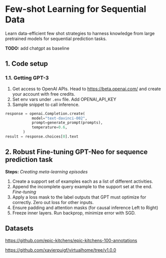 # Few-shot Learning for Sequential Data
Learn data-efficient few shot strategies to harness knowledge from large pretrained models for sequential prediction tasks.

**TODO:** add chatgpt as baseline

## 1. Code setup
### 1.1. Getting GPT-3
1. Get access to OpenAI APIs. Head to https://beta.openai.com/ and create your account with free credits.
2. Set env vars under `.env` file. Add OPENAI_API_KEY
3. Sample snippet to call inference.
```python
response = openai.Completion.create(
            model="text-davinci-002",
            prompt=generate_prompt(prompts),
            temperature=0.6,
        )
result = response.choices[0].text
```
## 2. Robust Fine-tuning GPT-Neo for sequence prediction task
**Steps:**
*Creating meta-learning episodes*
1. Create a support set of examples each as a list of different activities.
2. Append the incomplete query example to the support set at the end.
*Fine-tuning*
3. Apply a loss mask to the label outputs that GPT must optimize for correctly. Zero out loss for other inputs.
4. Ensure padding and attention masks (for causal inference Left to Right)
5. Freeze inner layers. Run backprop, minimize error with SGD.

## Datasets
https://github.com/epic-kitchens/epic-kitchens-100-annotations

https://github.com/xavierpuigf/virtualhome/tree/v1.0.0
